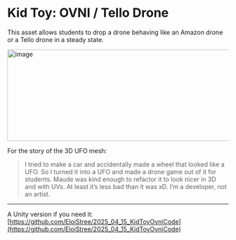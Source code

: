 
# Kid Toy: OVNI / Tello Drone

This asset allows students to drop a drone behaving like an Amazon drone or a Tello drone in a steady state.

<img width="937" height="209" alt="image" src="https://github.com/user-attachments/assets/564f8d60-c042-49a4-8b9f-68f238bd897d" />


For the story of the 3D UFO mesh:

> I tried to make a car and accidentally made a wheel that looked like a UFO.
> So I turned it into a UFO and made a drone game out of it for students.
> Maude was kind enough to refactor it to look nicer in 3D and with UVs.
> At least it’s less bad than it was xD. I’m a developer, not an artist.

---

A Unity version if you need it: [https://github.com/EloiStree/2025_04_15_KidToyOvniCode](https://github.com/EloiStree/2025_04_15_KidToyOvniCode)
